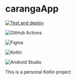 # carangaApp
[![Test and deploy](https://github.com/thiagohrm/carangaApp/actions/workflows/check_and_deploy.yml/badge.svg)](https://github.com/thiagohrm/carangaApp/actions/workflows/check_and_deploy.yml)

![GitHub Actions](https://img.shields.io/badge/githubactions-%232671E5.svg?style=for-the-badge&logo=githubactions&logoColor=white)

![Figma](https://img.shields.io/badge/figma-%23F24E1E.svg?style=for-the-badge&logo=figma&logoColor=white)

![Kotlin](https://img.shields.io/badge/kotlin-%230095D5.svg?style=for-the-badge&logo=kotlin&logoColor=white)

![Android Studio](https://img.shields.io/badge/Android%20Studio-3DDC84.svg?style=for-the-badge&logo=android-studio&logoColor=white)

This is a personal Kotlin project

